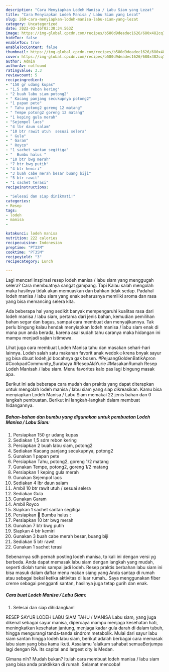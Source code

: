 ```yaml
---
description: "Cara Menyiapkan Lodeh Manisa / Labu Siam yang Lezat"
title: "Cara Menyiapkan Lodeh Manisa / Labu Siam yang Lezat"
slug: 269-cara-menyiapkan-lodeh-manisa-labu-siam-yang-lezat
category: Uncategorized
date: 2023-03-16T02:30:34.563Z
image: https://img-global.cpcdn.com/recipes/b580d9deadec1626/680x482cq70/lodeh-manisa-labu-siam-foto-resep-utama.jpg
hideToc: false
enableToc: true
enableTocContent: false
thumbnail: https://img-global.cpcdn.com/recipes/b580d9deadec1626/680x482cq70/lodeh-manisa-labu-siam-foto-resep-utama.jpg
cover: https://img-global.cpcdn.com/recipes/b580d9deadec1626/680x482cq70/lodeh-manisa-labu-siam-foto-resep-utama.jpg
author: Admin
authorAv: notfound
ratingvalue: 3.3
reviewcount: 5
recipeingredient:
- "150 gr udang kupas"
- "1,5 sdm rebon kering"
- "2 buah labu siam potong2"
- " Kacang panjang secukupnya potong2"
- "1 papan pete"
- " Tahu potong2 goreng 12 matang"
- " Tempe potong2 goreng 12 matang"
- "1 keping gula merah"
- "Sejempol laos"
- "4 lbr daun salam"
- "10 btr rawit utuh  sesuai selera"
- " Gula"
- " Garam"
- " Royco"
- "1 sachet santan segitiga"
- "  Bumbu halus "
- "10 btr bwg merah"
- "7 btr bwg putih"
- "4 btr kemiri"
- "3 buah cabe merah besar buang biji"
- "5 btr rawit"
- "1 sachet terasi"
recipeinstructions:

- "Selesai dan siap dinikmati!"
categories:
- Resep
tags:
- lodeh
- manisa
- 

katakunci: lodeh manisa  
nutrition: 222 calories
recipecuisine: Indonesian
preptime: "PT32M"
cooktime: "PT35M"
recipeyield: "3"
recipecategory: Lunch

---
```



Lagi mencari inspirasi resep lodeh manisa / labu siam yang menggugah selera? Cara membuatnya sangat gampang. Tapi Kalau salah mengolah maka hasilnya tidak akan memuaskan dan bahkan tidak sedap. Padahal lodeh manisa / labu siam yang enak seharusnya memiliki aroma dan rasa yang bisa memancing selera kita.


Ada beberapa hal yang sedikit banyak mempengaruhi kualitas rasa dari lodeh manisa / labu siam, pertama dari jenis bahan, kemudian pemilihan bahan segar dan bagus, sampai cara membuat dan menyajikannya. Tak perlu bingung kalau hendak menyiapkan lodeh manisa / labu siam enak di mana pun anda berada, karena asal sudah tahu caranya maka hidangan ini mampu menjadi sajian istimewa.

Lihat juga cara membuat Lodeh Manisa tahu dan masakan sehari-hari lainnya. Lodeh salah satu makanan favorit anak wedok☺️krena bnyak sayur yg bisa dbuat lodeh,jd bocahnya gak bosen. #PejuangGoldenBatikApron #CookpadCommunity_Surabaya #ResepAlaYurie #MasakanRumah Resep Lodeh Manisah / labu siam. Menu favorites kalo pas lagi bingung masak apa.


Berikut ini ada beberapa cara mudah dan praktis yang dapat diterapkan untuk mengolah lodeh manisa / labu siam yang siap dikreasikan. Kamu bisa menyiapkan Lodeh Manisa / Labu Siam memakai 22 jenis bahan dan 0 langkah pembuatan. Berikut ini langkah-langkah dalam membuat hidangannya.

<!--inarticleads1-->

##### Bahan-bahan dan bumbu yang digunakan untuk pembuatan Lodeh Manisa / Labu Siam:

1. Persiapkan 150 gr udang kupas
1. Sediakan 1,5 sdm rebon kering
1. Persiapkan 2 buah labu siam, potong2
1. Sediakan  Kacang panjang secukupnya, potong2
1. Gunakan 1 papan pete
1. Persiapkan  Tahu, potong2, goreng 1/2 matang
1. Gunakan  Tempe, potong2, goreng 1/2 matang
1. Persiapkan 1 keping gula merah
1. Gunakan Sejempol laos
1. Sediakan 4 lbr daun salam
1. Ambil 10 btr rawit utuh / sesuai selera
1. Sediakan  Gula
1. Gunakan  Garam
1. Ambil  Royco
1. Siapkan 1 sachet santan segitiga
1. Persiapkan  🌸 Bumbu halus :
1. Persiapkan 10 btr bwg merah
1. Gunakan 7 btr bwg putih
1. Siapkan 4 btr kemiri
1. Gunakan 3 buah cabe merah besar, buang biji
1. Sediakan 5 btr rawit
1. Gunakan 1 sachet terasi


Sebenarnya sdh pernah posting lodeh manisa, tp kali ini dengan versi yg berbeda. Anda dapat memasak labu siam dengan langkah yang mudah, seperti diolah tumis sampai jadi lodeh. Resep praktis berbahan labu siam ini bisa masuk dalam daftar menu makan siang yang Anda santap di rumah atau sebagai bekal ketika aktivitas di luar rumah.. Saya menggunakan fiber creme sebagai pengganti santan, hasilnya juga tetap gurih dan enak. 

<!--inarticleads2-->

##### Cara buat Lodeh Manisa / Labu Siam:


1. Selesai dan siap dihidangkan!

RESEP SAYUR LODEH LABU SIAM TAHU / MANISA Labu siam, yang juga dikenal sebagai sayur manisa, dipercaya mampu menjaga kesehatan hati, meningkatkan kesehatan jantung, menjaga kadar gula darah di dalam tubuh, hingga mengurangi tanda-tanda sindrom metabolik. Mulai dari sayur labu siam santan hingga lodeh labu siam, berikut adalah berbagai cara memasak labu siam yang bisa kamu ikuti. Assalamu &#39;alaikum sahabat semuaBerjumpa lagi dengan RA. Its capital and largest city is Medan. 

Gimana nih? Mudah bukan? Itulah cara membuat lodeh manisa / labu siam yang bisa anda praktikkan di rumah. Selamat mencoba!
